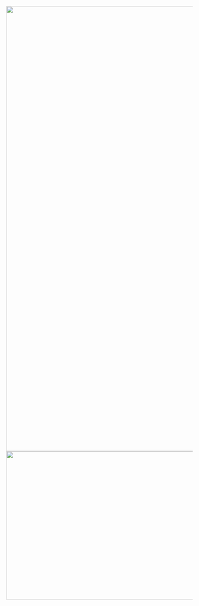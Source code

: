 <img src="https://user-images.githubusercontent.com/65691094/129464881-1fad0da1-412e-440f-bca6-6bd2c2ee3c6e.png" width = "1200"/>
<img src="https://user-images.githubusercontent.com/65691094/129465116-acb5758e-2e3e-417a-993b-b31306fd0b6f.png" width = "1200" height = "400"/>

